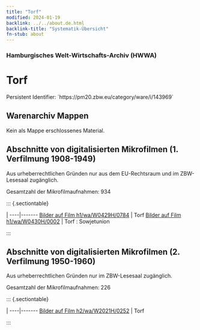 ```yaml
---
title: "Torf"
modified: 2024-01-19
backlink: ../../about.de.html
backlink-title: "Systematik-Übersicht"
fn-stub: about
---
```


### Hamburgisches Welt-Wirtschafts-Archiv (HWWA)

# Torf

<div class="hint">Persistent Identifier: `https://pm20.zbw.eu/category/ware/i/143969`</div>







## Warenarchiv Mappen





Kein als Mappe erschlossenes Material.



<a id="filmsections" />

## Abschnitte von digitalisierten Mikrofilmen (1. Verfilmung 1908-1949)

<p>Aus urheberrechtlichen Gründen nur aus dem EU-Rechtsraum und im ZBW-Lesesaal zugänglich.</p>


<p>Gesamtzahl der Mikrofilmaufnahmen: 934</p>





::: {.sectiontable}

 | 
----|-------
<a class="btn" href="https://pm20.zbw.eu/film/h1/wa/W0429H/0784" rel="nofollow">Bilder auf Film h1/wa/W0429H/0784</a> | Torf
<a class="btn" href="https://pm20.zbw.eu/film/h1/wa/W0430H/0002" rel="nofollow">Bilder auf Film h1/wa/W0430H/0002</a> | Torf : Sowjetunion


:::




## Abschnitte von digitalisierten Mikrofilmen (2. Verfilmung 1950-1960)

<p>Aus urheberrechtlichen Gründen nur im ZBW-Lesesaal zugänglich.</p>


<p>Gesamtzahl der Mikrofilmaufnahmen: 226</p>





::: {.sectiontable}

 | 
----|-------
<a class="btn" href="https://pm20.zbw.eu/film/h2/wa/W2021H/0252" rel="nofollow">Bilder auf Film h2/wa/W2021H/0252</a> | Torf


:::
















